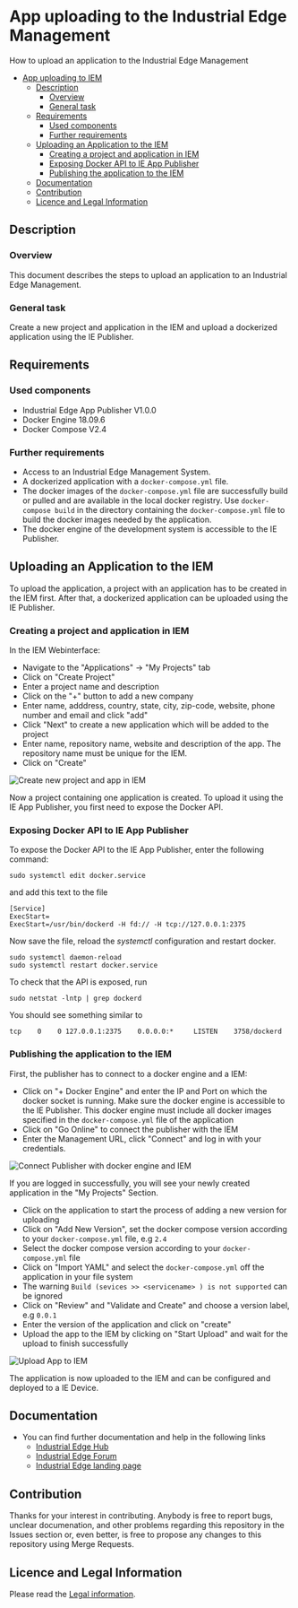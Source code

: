 # App uploading to the Industrial Edge Management

How to upload an application to the Industrial Edge Management

- [App uploading to IEM](#app-uploading-to-iem)
  - [Description](#description)
    - [Overview](#overview)
    - [General task](#general-task)
  - [Requirements](#requirements)
    - [Used components](#used-components)
    - [Further requirements](#further-requirements)
  - [Uploading an Application to the IEM](#uploading-an-application-to-the-iem)
    - [Creating a project and application in IEM](#creating-a-project-and-application-in-iem)
    - [Exposing Docker API to IE App Publisher](#exposing-docker-api-to-ie-app-publisher)
    - [Publishing the application to the IEM](#publishing-the-application-to-the-iem)
  - [Documentation](#documentation)
  - [Contribution](#contribution)
  - [Licence and Legal Information](#licence-and-legal-information)

## Description

### Overview

This document describes the steps to upload an application to an Industrial Edge Management.

### General task

Create a new project and application in the IEM and upload a dockerized application using the IE Publisher.

## Requirements

### Used components

- Industrial Edge App Publisher V1.0.0
- Docker Engine 18.09.6
- Docker Compose V2.4

### Further requirements

- Access to an Industrial Edge Management System.
- A dockerized application with a `docker-compose.yml` file.
- The docker images of the `docker-compose.yml` file are successfully build or pulled and are available in the local docker registry. Use `docker-compose build` in the directory containing the `docker-compose.yml` file to build the docker images needed by the application.
- The docker engine of the development system is accessible to the IE Publisher.

## Uploading an Application to the IEM

To upload the application, a project with an application has to be created in the IEM first. After that, a dockerized application can be uploaded using the IE Publisher.

### Creating a project and application in IEM

In the IEM Webinterface:

- Navigate to the "Applications" -> "My Projects" tab
- Click on "Create Project"
- Enter a project name and description
- Click on the "+" button to add a new company
- Enter name, adddress, country, state, city, zip-code, website, phone number and email and click "add"
- Click "Next" to create a new application which will be added to the project
- Enter name, repository name, website and description of the app. The repository name must be unique for the IEM.
- Click on "Create"

![Create new project and app in IEM](doc/graphics/create-project-and-app-iem.gif)

Now a project containing one application is created. To upload it using the IE App Publisher, you first need to expose the Docker API.

### Exposing Docker API to IE App Publisher

To expose the Docker API to the IE App Publisher, enter the following command:

    sudo systemctl edit docker.service

and add this text to the file

    [Service]
    ExecStart=
    ExecStart=/usr/bin/dockerd -H fd:// -H tcp://127.0.0.1:2375

Now save the file, reload the *systemctl* configuration and restart docker.

    sudo systemctl daemon-reload
    sudo systemctl restart docker.service

To check that the API is exposed, run

    sudo netstat -lntp | grep dockerd  

You should see something similar to

    tcp    0    0 127.0.0.1:2375    0.0.0.0:*     LISTEN    3758/dockerd 

### Publishing the application to the IEM

First, the publisher has to connect to a docker engine and a IEM:

- Click on "+ Docker Engine" and enter the IP and Port on which the docker socket is running. Make sure the docker engine is accessible to the IE Publisher. This docker engine must include all docker images specified in the `docker-compose.yml` file of the application
- Click on "Go Online" to connect the publisher with the IEM
- Enter the Management URL, click "Connect" and log in with your credentials. 

![Connect Publisher with docker engine and IEM](doc/graphics/publisher-connect-docker-iem.gif)

If you are logged in successfully, you will see your newly created application in the "My Projects" Section.

- Click on the application to start the process of adding a new version for uploading
- Click on "Add New Version", set the docker compose version according to your `docker-compose.yml` file, e.g `2.4`
- Select the docker compose version according to your `docker-compose.yml` file
- Click on "Import YAML" and select the `docker-compose.yml` off the application in your file system
- The warning `Build (sevices >> <servicename> ) is not supported` can be ignored 
- Click on "Review" and "Validate and Create" and choose a version label, e.g `0.0.1`
- Enter the version of the application and click on "create"
- Upload the app to the IEM by clicking on "Start Upload" and wait for the upload to finish successfully

![Upload App to IEM](doc/graphics/upload-app-iem.gif)

The application is now uploaded to the IEM and can be configured and deployed to a IE Device.

## Documentation

- You can find further documentation and help in the following links
  - [Industrial Edge Hub](https://iehub.eu1.edge.siemens.cloud/#/documentation)
  - [Industrial Edge Forum](https://www.siemens.com/industrial-edge-forum)
  - [Industrial Edge landing page](https://new.siemens.com/global/en/products/automation/topic-areas/industrial-edge/simatic-edge.html)
  
## Contribution

Thanks for your interest in contributing. Anybody is free to report bugs, unclear documenation, and other problems regarding this repository in the Issues section or, even better, is free to propose any changes to this repository using Merge Requests.

## Licence and Legal Information

Please read the [Legal information](LICENSE.md).
